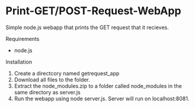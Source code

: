# Print-GET/POST-Request-WebApp
Simple node.js webapp that prints the GET request that it recieves.

Requirements

- node.js

Installation

1. Create a directcory named getrequest_app
2. Download all files to the folder.
3. Extract the node_modules.zip to a folder called node_modules in the same directory as server.js
4. Run the webapp using node server.js. Server will run on localhost:8081.
